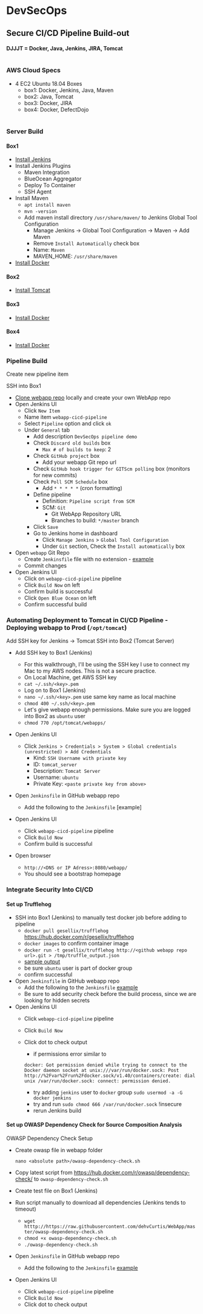 # DevSecOps 
## Secure CI/CD Pipeline Build-out
#### DJJJT = Docker, Java, Jenkins, JIRA, Tomcat
#
### AWS Cloud Specs

- 4 EC2 Ubuntu 18.04 Boxes
  - box1: Docker, Jenkins, Java, Maven
  - box2: Java, Tomcat
  - box3: Docker, JIRA
  - box4: Docker, DefectDojo
#

### Server Build
#### Box1
- [Install Jenkins](https://dehvcurtis.github.io/Wiki/Jenkins/installation)
- Install Jenkins Plugins
  - Maven Integration
  - BlueOcean Aggregator
  - Deploy To Container
  - SSH Agent
- Install Maven
  - `apt install maven`
  - `mvn -version`
  - Add maven install directory `/usr/share/maven/` to Jenkins Global Tool Configuration
    - Manage Jenkins -> Global Tool Configuration -> Maven -> Add Maven
    - Remove `Install Automatically` check box
    - Name: `Maven`
    - MAVEN_HOME: `/usr/share/maven`
 - [Install Docker](https://dehvcurtis.github.io/Wiki/Docker/installation)

#### Box2
- [Install Tomcat](https://dehvcurtis.github.io/Wiki/Tomcat/installation)

#### Box3
 - [Install Docker](https://dehvcurtis.github.io/Wiki/Docker/installation)
#### Box4
 - [Install Docker](https://dehvcurtis.github.io/Wiki/Docker/installation)
 
### Pipeline Build
Create new pipeline item

SSH into Box1
  - [Clone webapp repo](https://github.com/dehvCurtis/WebApp.git) locally and create your own WebApp repo
  - Open Jenkins UI
      - Click `New Item`
      - Name item `webapp-cicd-pipeline`
      - Select `Pipeline` option and click `ok`
      - Under `General` tab
        - Add description `DevSecOps pipeline demo`
        - Check `Discard old builds` box
          - `Max # of builds to keep`: 2
        - Check `GitHub project` box
          - Add your webapp Git repo url
        - Check `GitHub hook trigger for GITScm polling` box (monitors for new commits)
        - Check `Poll SCM Schedule` box
          - Add `* * * * *` (cron formatting)
        - Define pipeline
          - Definition: `Pipeline script from SCM`
          - SCM: `Git`
            - Git WebApp Repository URL
            - Branches to build: `*/master` branch
        - Click `Save`
        - Go to Jenkins home in dashboard
          - Click `Manage Jenkins` > `Global Tool Configuration`
          - Under `Git` section, Check the `Install automatically` box
  - Open `webapp` Git Repo
    - Create `Jenkinsfile` file with no extension - [example](https://github.com/dehvCurtis/WebApp/blob/master/Jenkinsfile.stage1)
    - Commit changes
  - Open Jenkins UI
    - Click on `webapp-cicd-pipeline` pipeline
    - Click `Build Now` on left
    - Confirm build is successful
    - Click `Open Blue Ocean` on left
    - Confirm successful build

### Automating Deployment to Tomcat in CI/CD Pipeline - Deploying webapp to Prod (`/opt/tomcat`)

Add SSH key for Jenkins -> Tomcat
SSH into Box2 (Tomcat Server)
- Add SSH key to Box1 (Jenkins)
  - For this walkthrough, I'll be using the SSH key I use to connect my Mac to my AWS nodes. This is not a secure practice.
  - On Local Machine, get AWS SSH key
  - `cat ~/.ssh/<key>.pem`
  - Log on to Box1 (Jenkins)
  - `nano ~/.ssh/<key>.pem` use same key name as local machine
  - `chmod 400 ~/.ssh/<key>.pem`
  - Let's give webapp enough permissions. Make sure you are logged into Box2 as `ubuntu` user
  - `chmod 770 /opt/tomcat/webapps/`
- Open Jenkins UI
  - Click `Jenkins > Credentials > System > Global credentials (unrestricted) > Add Credentials`
    - Kind: `SSH Username with private key`
    - ID: `tomcat_server`
    - Description: `Tomcat Server`
    - Username: `ubuntu`
    - Private Key: `<paste private key from above>`

- Open `Jenkinsfile` in GitHub webapp repo
  - Add the following to the `Jenkinsfile` [example]
- Open Jenkins UI
  - Click `webapp-cicd-pipeline` pipeline
  - Click `Build Now`
  - Confirm build is successful
- Open browser
  - `http://<DNS or IP Adress>:8080/webapp/`
  - You should see a bootstrap homepage

### Integrate Security Into CI/CD
#### Set up Trufflehog
- SSH into Box1 (Jenkins) to manually test docker job before adding to pipeline
  - `docker pull gesellix/trufflehog` https://hub.docker.com/r/gesellix/trufflehog
  - `docker images` to confirm container image
  - `docker run -t gesellix/trufflehog http://<github webapp repo url>.git > /tmp/truffle_output.json`
  - [sample output](https://github.com/dehvCurtis/WebApp/blob/master/truffle_output.json)
  - be sure `ubuntu` user is part of docker group
  - confirm successful
- Open `Jenkinsfile` in GitHub webapp repo
  - Add the following to the `Jenkinsfile` [example](https://github.com/dehvCurtis/WebApp/blob/master/Jenkinsfile.stage3)
  - Be sure to add security check before the build process, since we are looking for hidden secrets
- Open Jenkins UI
  - Click `webapp-cicd-pipeline` pipeline
  - Click `Build Now`
  - Click dot to check output
    - if permissions error similar to 
    
    `docker: Got permission denied while trying to connect to the Docker daemon socket at unix:///var/run/docker.sock: Post http://%2Fvar%2Frun%2Fdocker.sock/v1.40/containers/create: dial unix /var/run/docker.sock: connect: permission denied.`
    - try adding `jenkins` user to `docker` group
    `sudo usermod -a -G docker jenkins`
    - try and run `sudo chmod 666 /var/run/docker.sock` !insecure
    - rerun Jenkins build
    
#### Set up OWASP Dependency Check for Source Composition Analysis

OWASP Dependency Check Setup
- Create owasp file in webapp folder 
    
    `nano <absolute path>/owasp-dependency-check.sh`
- Copy latest script from https://hub.docker.com/r/owasp/dependency-check/ to `owasp-dependency-check.sh`
- Create test file on Box1 (Jenkins)
- Run script manually to download all dependencies (Jenkins tends to timeout)
  - `wget htttp://https://raw.githubusercontent.com/dehvCurtis/WebApp/master/owasp-dependency-check.sh`
  - `chmod +x owasp-dependency-check.sh`
  - `./owasp-dependency-check.sh`
- Open `Jenkinsfile` in GitHub webapp repo
  - Add the following to the `Jenkinsfile` [example](https://github.com/dehvCurtis/WebApp/blob/master/Jenkinsfile.stage4)
- Open Jenkins UI
  - Click `webapp-cicd-pipeline` pipeline
  - Click `Build Now`
  - Click dot to check output  